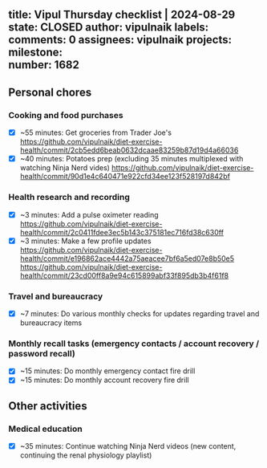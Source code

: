 title:	Vipul Thursday checklist | 2024-08-29
state:	CLOSED
author:	vipulnaik
labels:	
comments:	0
assignees:	vipulnaik
projects:	
milestone:	
number:	1682
--
## Personal chores

### Cooking and food purchases

- [x] ~55 minutes: Get groceries from Trader Joe's https://github.com/vipulnaik/diet-exercise-health/commit/2cb5edd6beab0632dcaae83259b87d19d4a66036
- [x] ~40 minutes: Potatoes prep (excluding 35 minutes multiplexed with watching Ninja Nerd vides) https://github.com/vipulnaik/diet-exercise-health/commit/90d1e4c640471e922cfd34ee123f528197d842bf

### Health research and recording

- [x] ~3 minutes: Add a pulse oximeter reading https://github.com/vipulnaik/diet-exercise-health/commit/2c0411fdee3ec5b143c375181ec716fd38c630ff
- [x] ~3 minutes: Make a few profile updates https://github.com/vipulnaik/diet-exercise-health/commit/e196862ace4442a75aeacee7bf6a5ed07e8b50e5 https://github.com/vipulnaik/diet-exercise-health/commit/23cd00ff8a9e94c615899abf33f895db3b4f61f8

### Travel and bureaucracy

- [x] ~7 minutes: Do various monthly checks for updates regarding travel and bureaucracy items

### Monthly recall tasks (emergency contacts / account recovery / password recall)

- [x] ~15 minutes: Do monthly emergency contact fire drill
- [x] ~15 minutes: Do monthly account recovery fire drill

## Other activities

### Medical education

- [x] ~35 minutes: Continue watching Ninja Nerd videos (new content, continuing the renal physiology playlist)
